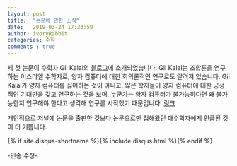 ```yaml
---
layout: post
title:  "논문에 관한 소식"
date:   2019-03-24 17:33:59
author: ivoryRabbit
categories: 수학
comments : true
---
```


제 첫 논문이 수학자 Gil Kalai의 [블로그](https://gilkalai.wordpress.com/2019/03/15/news-on-fractional-helly-colorful-helly-and-radon/)에 소개되었습니다. Gil Kalai는 조합론을 연구하는 이스라엘 수학자로, 양자 컴퓨터에 대한 회의론적인 연구로도 알려져 있습니다. Gil Kalai가 양자 컴퓨터를 싫어하는 것이 아니고, 많은 학자들이 양자 컴퓨터에 대한 긍정적인 기대만을 갖고 연구하는 것을 보며, 누군가는 양자 컴퓨터가 불가능하다면 왜 불가능한지 연구해야 한다고 생각해 연구를 시작했기 때문입니다. [링크](https://gilkalai.wordpress.com/2019/03/15/news-on-fractional-helly-colorful-helly-and-radon/)

개인적으로 저널에 논문을 출판한 것보다 논문으로만 접해왔던 대수학자에게 언급된 것이 더 기쁩니다.

{% if site.disqus-shortname %}{% include disqus.html %}{% endif %}
    

-민송 수정-
